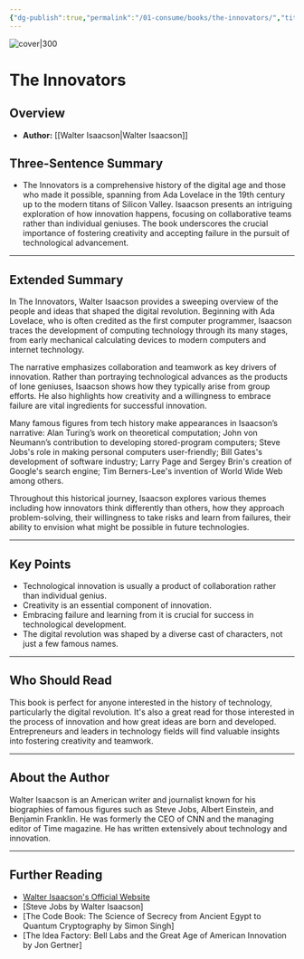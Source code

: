 ```yaml
---
{"dg-publish":true,"permalink":"/01-consume/books/the-innovators/","title":"The Innovators","tags":["biography","history","innovation","technology"]}
---
```


![cover|300](http://books.google.com/books/content?id=H_-hCgAAQBAJ&printsec=frontcover&img=1&zoom=1&edge=curl&source=gbs_api)

# The Innovators

## Overview
- **Author:** [[Walter Isaacson\|Walter Isaacson]]  

## Three-Sentence Summary
- The Innovators is a comprehensive history of the digital age and those who made it possible, spanning from Ada Lovelace in the 19th century up to the modern titans of Silicon Valley. Isaacson presents an intriguing exploration of how innovation happens, focusing on collaborative teams rather than individual geniuses. The book underscores the crucial importance of fostering creativity and accepting failure in the pursuit of technological advancement.

---

## Extended Summary
In The Innovators, Walter Isaacson provides a sweeping overview of the people and ideas that shaped the digital revolution. Beginning with Ada Lovelace, who is often credited as the first computer programmer, Isaacson traces the development of computing technology through its many stages, from early mechanical calculating devices to modern computers and internet technology.

The narrative emphasizes collaboration and teamwork as key drivers of innovation. Rather than portraying technological advances as the products of lone geniuses, Isaacson shows how they typically arise from group efforts. He also highlights how creativity and a willingness to embrace failure are vital ingredients for successful innovation.

Many famous figures from tech history make appearances in Isaacson’s narrative: Alan Turing’s work on theoretical computation; John von Neumann’s contribution to developing stored-program computers; Steve Jobs's role in making personal computers user-friendly; Bill Gates's development of software industry; Larry Page and Sergey Brin's creation of Google's search engine; Tim Berners-Lee's invention of World Wide Web among others.

Throughout this historical journey, Isaacson explores various themes including how innovators think differently than others, how they approach problem-solving, their willingness to take risks and learn from failures, their ability to envision what might be possible in future technologies.

---

## Key Points
- Technological innovation is usually a product of collaboration rather than individual genius.
- Creativity is an essential component of innovation.
- Embracing failure and learning from it is crucial for success in technological development.
- The digital revolution was shaped by a diverse cast of characters, not just a few famous names.

---

## Who Should Read
This book is perfect for anyone interested in the history of technology, particularly the digital revolution. It's also a great read for those interested in the process of innovation and how great ideas are born and developed. Entrepreneurs and leaders in technology fields will find valuable insights into fostering creativity and teamwork.

---

## About the Author
Walter Isaacson is an American writer and journalist known for his biographies of famous figures such as Steve Jobs, Albert Einstein, and Benjamin Franklin. He was formerly the CEO of CNN and the managing editor of Time magazine. He has written extensively about technology and innovation.

---

## Further Reading
- [Walter Isaacson's Official Website](http://www.walterisaacson.com/)
- [Steve Jobs by Walter Isaacson]
- [The Code Book: The Science of Secrecy from Ancient Egypt to Quantum Cryptography by Simon Singh]
- [The Idea Factory: Bell Labs and the Great Age of American Innovation by Jon Gertner]
